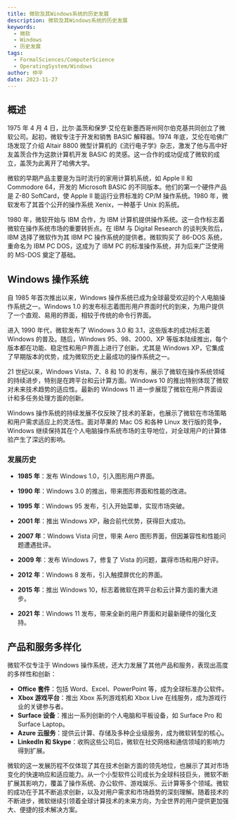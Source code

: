 ```yaml
---
title: 微软及其Windows系统的历史发展
description: 微软及其Windows系统的历史发展
keywords:
  - 微软
  - Windows
  - 历史发展
tags:
  - FormalSciences/ComputerScience
  - OperatingSystem/Windows
author: 仲平
date: 2023-11-27
---
```


## 概述

1975 年 4 月 4 日，比尔·盖茨和保罗·艾伦在新墨西哥州阿尔伯克基共同创立了微软公司。起初，微软专注于开发和销售 BASIC 解释器。1974 年底，艾伦在哈佛广场发现了介绍 Altair 8800 微型计算机的《流行电子学》杂志，激发了他与高中好友盖茨合作为这款计算机开发 BASIC 的灵感。这一合作的成功促成了微软的成立，盖茨为此离开了哈佛大学。

微软的早期产品主要是为当时流行的家用计算机系统，如 Apple II 和 Commodore 64，开发的 Microsoft BASIC 的不同版本。他们的第一个硬件产品是 Z-80 SoftCard，使 Apple II 能运行业界标准的 CP/M 操作系统。1980 年，微软发布了其首个公开的操作系统 Xenix，一种基于 Unix 的系统。

1980 年，微软开始与 IBM 合作，为 IBM 计算机提供操作系统。这一合作标志着微软在操作系统市场的重要转折点。在 IBM 与 Digital Research 的谈判失败后，IBM 选择了微软作为其 IBM PC 操作系统的提供者。微软购买了 86-DOS 系统，重命名为 IBM PC DOS，这成为了 IBM PC 的标准操作系统，并为后来广泛使用的 MS-DOS 奠定了基础。

## Windows 操作系统

自 1985 年首次推出以来，Windows 操作系统已成为全球最受欢迎的个人电脑操作系统之一。Windows 1.0 的发布标志着图形用户界面时代的到来，为用户提供了一个直观、易用的界面，相较于传统的命令行界面。

进入 1990 年代，微软发布了 Windows 3.0 和 3.1，这些版本的成功标志着 Windows 的普及。随后，Windows 95、98、2000、XP 等版本陆续推出，每个版本都在功能、稳定性和用户界面上进行了创新。尤其是 Windows XP，它集成了早期版本的优势，成为微软历史上最成功的操作系统之一。

21 世纪以来，Windows Vista、7、8 和 10 的发布，展示了微软在操作系统领域的持续进步，特别是在跨平台和云计算方面。Windows 10 的推出特别体现了微软对未来技术趋势的适应性。最新的 Windows 11 进一步展现了微软在用户界面设计和多任务处理方面的创新。

Windows 操作系统的持续发展不仅反映了技术的革新，也展示了微软在市场策略和用户需求适应上的灵活性。面对苹果的 Mac OS 和各种 Linux 发行版的竞争，Windows 继续保持其在个人电脑操作系统市场的主导地位，对全球用户的计算体验产生了深远的影响。

### 发展历史

- **1985 年**：发布 Windows 1.0，引入图形用户界面。
- **1990 年**：Windows 3.0 的推出，带来图形界面和性能的改进。
- **1995 年**：Windows 95 发布，引入开始菜单，实现市场突破。
- **2001 年**：推出 Windows XP，融合前代优势，获得巨大成功。

- **2007 年**：Windows Vista 问世，带来 Aero 图形界面，但因兼容性和性能问题遭遇批评。
- **2009 年**：发布 Windows 7，修复了 Vista 的问题，赢得市场和用户好评。
- **2012 年**：Windows 8 发布，引入触摸屏优化的界面。
- **2015 年**：推出 Windows 10，标志着微软在跨平台和云计算方面的重大进步。
- **2021 年**：Windows 11 发布，带来全新的用户界面和对最新硬件的强化支持。

## 产品和服务多样化

微软不仅专注于 Windows 操作系统，还大力发展了其他产品和服务，表现出高度的多样性和创新：

- **Office 套件**：包括 Word、Excel、PowerPoint 等，成为全球标准办公软件。
- **Xbox 游戏平台**：推出 Xbox 系列游戏机和 Xbox Live 在线服务，成为游戏行业的关键参与者。
- **Surface 设备**：推出一系列创新的个人电脑和平板设备，如 Surface Pro 和 Surface Laptop。
- **Azure 云服务**：提供云计算、存储及多种企业级服务，成为微软转型的核心。
- **LinkedIn 和 Skype**：收购这些公司后，微软在社交网络和通信领域的影响力得到扩展。

微软的这一发展历程不仅体现了其在技术创新方面的领先地位，也展示了其对市场变化的快速响应和适应能力。从一个小型软件公司成长为全球科技巨头，微软不断扩展其影响力，覆盖了操作系统、办公软件、游戏娱乐、云计算等多个领域。微软的成功在于其不断追求创新，以及对用户需求和市场趋势的深刻理解。随着技术的不断进步，微软继续引领着全球计算技术的未来方向，为全世界的用户提供更加强大、便捷的技术解决方案。
